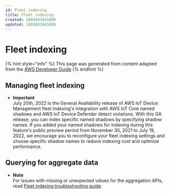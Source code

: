 ```yaml
---
id: Fleet indexing
title: Fleet indexing
created: 1683841041000
updated: 1683841041000
---
```

# Fleet indexing

{% hint style="info" %}
This page was generated from content adapted from the [AWS Developer Guide](https://github.com/awsdocs/aws-iot-docs.git)
{% endhint %}

## Managing fleet indexing

- **Important**  
July 20th, 2022 is the General Availability release of AWS IoT Device Management fleet indexing's integration with AWS IoT Core named shadows and AWS IoT Device Defender detect violations\. With this GA release, you can index specific named shadows by specifying shadow names\. If you added your named shadows for indexing during this feature's public preview period from November 30, 2021 to July 19, 2022, we encourage you to reconfigure your fleet indexing settings and choose specific shadow names to reduce indexing cost and optimize performance\.


## Querying for aggregate data

- **Note**  
 For issues with missing or unexpected values for the aggregation APIs, read [Fleet indexing troubleshooting guide](fleet-indexing-troubleshooting.md)\.

